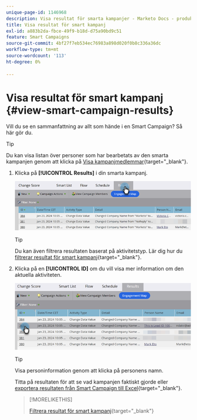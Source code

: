 ```yaml
---
unique-page-id: 1146968
description: Visa resultat för smarta kampanjer - Marketo Docs - produktdokumentation
title: Visa resultat för smart kampanj
exl-id: a883b2da-fbce-49f9-b18d-d75a90bd9c51
feature: Smart Campaigns
source-git-commit: 4bf27f7eb534ec76983a898d020f0b8c336a36dc
workflow-type: tm+mt
source-wordcount: '113'
ht-degree: 0%

---
```


# Visa resultat för smart kampanj {#view-smart-campaign-results}

Vill du se en sammanfattning av allt som hände i en Smart Campaign? Så här gör du.

>[!TIP]
>
>Du kan visa listan över personer som har bearbetats av den smarta kampanjen genom att klicka på [Visa kampanjmedlemmar](/help/marketo/product-docs/core-marketo-concepts/smart-campaigns/smart-campaign-data/view-smart-campaign-members.md){target="_blank"}.

1. Klicka på **[!UICONTROL Results]** i din smarta kampanj.

   ![](assets/view-smart-campaign-results-1.png)

   >[!TIP]
   >
   >Du kan även filtrera resultaten baserat på aktivitetstyp. Lär dig hur du [filtrerar resultat för smart kampanj](/help/marketo/product-docs/core-marketo-concepts/smart-campaigns/smart-campaign-data/filter-smart-campaign-results.md){target="_blank"}.

1. Klicka på en **[!UICONTROL ID]** om du vill visa mer information om den aktuella aktiviteten.

   ![](assets/view-smart-campaign-results-2.png)

   >[!TIP]
   >
   >Visa personinformation genom att klicka på personens namn.

   Titta på resultaten för att se vad kampanjen faktiskt gjorde eller [exportera resultaten från Smart Campaign till Excel](/help/marketo/product-docs/core-marketo-concepts/smart-campaigns/smart-campaign-data/export-smart-campaign-results-to-excel.md){target="_blank"}.

   >[!MORELIKETHIS]
   >
   >[Filtrera resultat för smart kampanj](/help/marketo/product-docs/core-marketo-concepts/smart-campaigns/smart-campaign-data/filter-smart-campaign-results.md){target="_blank"}
